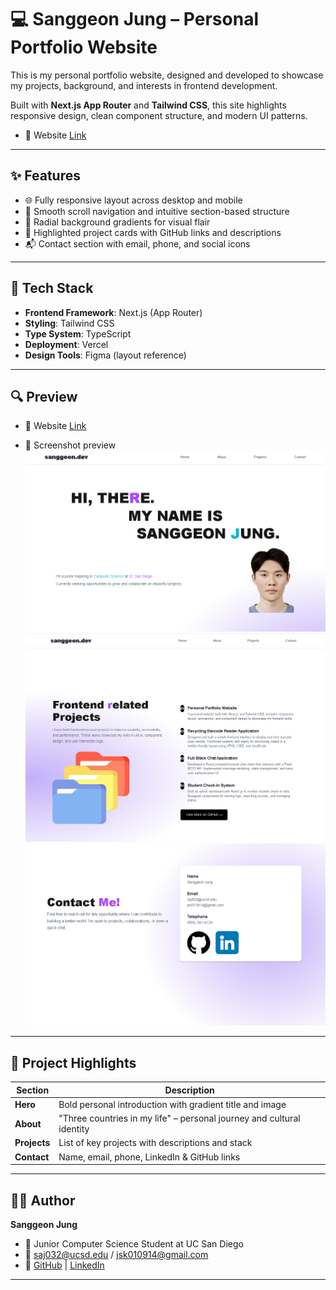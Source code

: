 # 💻 Sanggeon Jung – Personal Portfolio Website

This is my personal portfolio website, designed and developed to showcase my projects, background, and interests in frontend development.

Built with **Next.js App Router** and **Tailwind CSS**, this site highlights responsive design, clean component structure, and modern UI patterns.

- 🔗 Website 
[Link](https://portfolio-website-iota-three-26.vercel.app/)
---

## ✨ Features

- 🌐 Fully responsive layout across desktop and mobile
- 🔁 Smooth scroll navigation and intuitive section-based structure
- 🎨 Radial background gradients for visual flair
- 💼 Highlighted project cards with GitHub links and descriptions
- 📬 Contact section with email, phone, and social icons

---

## 🚀 Tech Stack

- **Frontend Framework**: Next.js (App Router)
- **Styling**: Tailwind CSS
- **Type System**: TypeScript
- **Deployment**: Vercel
- **Design Tools**: Figma (layout reference)

---

## 🔍 Preview

- 🔗 Website 
[Link](https://portfolio-website-iota-three-26.vercel.app/)

- 📸 Screenshot preview
![Preview1](./img/Main.png)
![Preview2](./img/Projects.png)
![Preview3](./img/Contacts.png)


---

## 📌 Project Highlights

| Section      | Description |
|--------------|-------------|
| **Hero**     | Bold personal introduction with gradient title and image |
| **About**    | "Three countries in my life" – personal journey and cultural identity |
| **Projects** | List of key projects with descriptions and stack |
| **Contact**  | Name, email, phone, LinkedIn & GitHub links |

---

## 🧑‍💻 Author

**Sanggeon Jung**  
- 💼 Junior Computer Science Student at UC San Diego  
- 📧 saj032@ucsd.edu / jsk010914@gmail.com  
- 🔗 [GitHub](https://github.com/TopgeonKR) | [LinkedIn](https://www.linkedin.com/in/topgeon/)

---